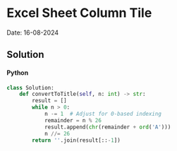 
# Excel Sheet Column Tile

Date: 16-08-2024

## Solution
#### Python
```python
class Solution:
    def convertToTitle(self, n: int) -> str:
        result = []
        while n > 0:
            n -= 1  # Adjust for 0-based indexing
            remainder = n % 26
            result.append(chr(remainder + ord('A')))
            n //= 26
        return ''.join(result[::-1])
```
        